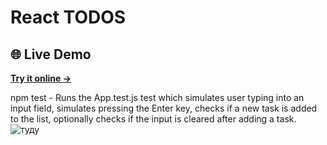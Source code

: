 # React TODOS

## 🌐 Live Demo

**[Try it online →](https://todo-list-react-ts-tests.netlify.app/)**

npm test - Runs the App.test.js test which simulates user typing into an input field, simulates pressing the Enter key, checks if a new task is added to the list, optionally checks if the input is cleared after adding a task.
![туду](https://github.com/sandrbuz/ToDo-List/assets/58559193/648f8b6f-329d-4541-945d-1d0f130e9683)
